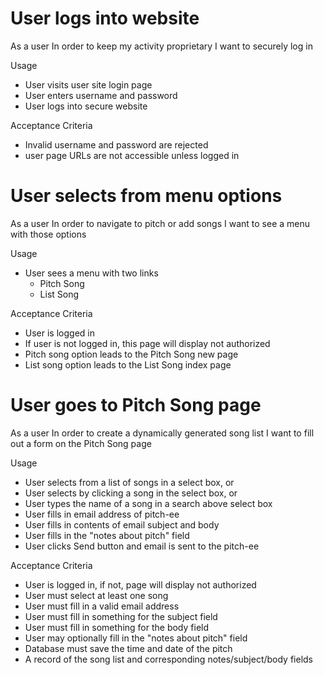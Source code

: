 # User logs into website
As a user
In order to keep my activity proprietary
I want to securely log in

Usage
* User visits user site login page
* User enters username and password
* User logs into secure website

Acceptance Criteria
* Invalid username and password are rejected
* user page URLs are not accessible unless logged in


# User selects from menu options
As a user
In order to navigate to pitch or add songs
I want to see a menu with those options

Usage
* User sees a menu with two links
  - Pitch Song
  - List Song

Acceptance Criteria
* User is logged in
* If user is not logged in, this page will display not authorized
* Pitch song option leads to the Pitch Song new page
* List song option leads to the List Song index page


# User goes to Pitch Song page
As a user
In order to create a dynamically generated song list
I want to fill out a form on the Pitch Song page

Usage
* User selects from a list of songs in a select box, or
* User selects by clicking a song in the select box, or
* User types the name of a song in a search above select box
* User fills in email address of pitch-ee
* User fills in contents of email subject and body
* User fills in the "notes about pitch" field
* User clicks Send button and email is sent to the pitch-ee

Acceptance Criteria
* User is logged in, if not, page will display not authorized
* User must select at least one song
* User must fill in a valid email address
* User must fill in something for the subject field
* User must fill in something for the body field
* User may optionally fill in the "notes about pitch" field
* Database must save the time and date of the pitch
* A record of the song list and corresponding notes/subject/body fields

